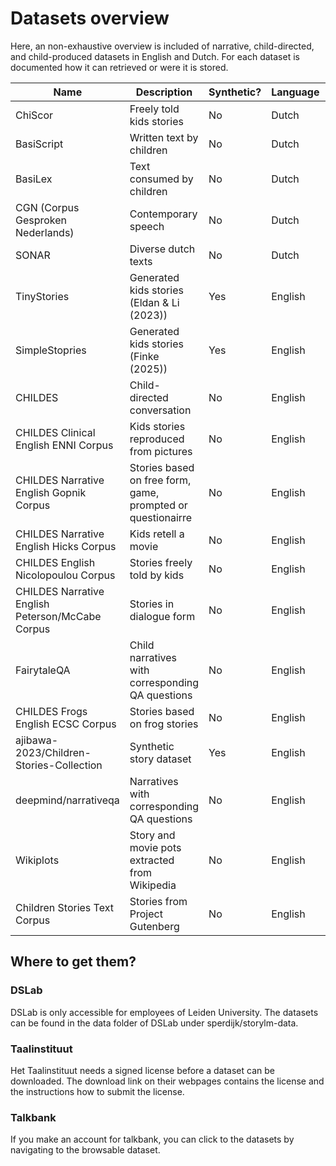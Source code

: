 # Datasets overview

Here, an non-exhaustive overview is included of narrative, child-directed, and child-produced datasets in English and Dutch. For each dataset is documented how it can retrieved or were it is stored. 

| Name | Description | Synthetic? | Language | Size | Where |
|-------|-------|-------|-------|-------|-------|
| ChiScor  | Freely told kids stories  | No  | Dutch  | 70k (tokens)  | DSLab  | 
| BasiScript  | Written text by children  | No  | Dutch  | 9m (words)  | DSLab or [Taalinstituut](https://taalmaterialen.ivdnt.org/download/tstc-basiscript-corpus/)  | 
| BasiLex  | Text consumed by children  | No  | Dutch  | 11m (words)  | DSLab or [Taalinstituut](https://taalmaterialen.ivdnt.org/download/tstc-basilex-corpus/)  | 
| CGN (Corpus Gesproken Nederlands)  | Contemporary speech  | No | Dutch  | 9m (words)  | [Taalinstituut](https://taalmaterialen.ivdnt.org/download/tstc-corpus-gesproken-nederlands/)  | 
| SONAR | Diverse dutch texts  | No  | Dutch  | 1m/500m (words)  | [Taalinstituut](https://taalmaterialen.ivdnt.org/download/tstc-sonar-corpus/) | 
| TinyStories  | Generated kids stories (Eldan & Li (2023))  | Yes  | English  | 1m-33m (tokens)  | [Huggingface](https://huggingface.co/datasets/roneneldan/TinyStories)  | 
| SimpleStopries  | Generated kids stories (Finke (2025))  | Yes  | English  | 2m (stories)  | [Huggingface](https://huggingface.co/datasets/SimpleStories/SimpleStories)  | 
| CHILDES  | Child-directed conversation  | No  | English  | -  | -  | 
| CHILDES Clinical English ENNI Corpus  | Kids stories reproduced from pictures  | No  | English  | -  | [Talkbank](https://talkbank.org/childes/access/narrative.html)  | 
| CHILDES Narrative English Gopnik Corpus  | Stories based on free form, game, prompted or questionairre  | No  | English  | -  | [Talkbank](https://talkbank.org/childes/access/narrative.html)  | 
| CHILDES Narrative English Hicks Corpus | Kids retell a movie | No | English | - | [Talkbank](https://talkbank.org/childes/access/narrative.html) | 
| CHILDES English Nicolopoulou Corpus | Stories freely told by kids | No | English | - | [Talkbank](https://talkbank.org/childes/access/narrative.html) | 
| CHILDES Narrative English Peterson/McCabe Corpus | Stories in dialogue form | No | English | - | [Talkbank](https://talkbank.org/childes/access/narrative.html) | 
| FairytaleQA | Child narratives with corresponding QA questions | No | English | 278 (stories) | [Huggingface](https://huggingface.co/datasets/GEM/FairytaleQA) | 
| CHILDES Frogs English ECSC Corpus | Stories based on frog stories | No | English | - | [Talkbank](https://talkbank.org/childes/access/Frogs/English-ECSC.html) | 
| ajibawa-2023/Children-Stories-Collection | Synthetic story dataset | Yes | English | 0.9m (stories) | [Huggingface](https://huggingface.co/datasets/ajibawa-2023/Children-Stories-Collection) | 
| deepmind/narrativeqa  | Narratives with corresponding QA questions | No | English | 14.7k (stories) | [Huggingface](https://huggingface.co/datasets/deepmind/narrativeqa) | 
| Wikiplots | Story and movie pots extracted from Wikipedia | No | English | 100k (stories) | [Github](https://github.com/markriedl/WikiPlots) |
| Children Stories Text Corpus | Stories from Project Gutenberg | No | English | 70 (books/stories) | [Kaggle](https://www.kaggle.com/datasets/edenbd/children-stories-text-corpus) |

## Where to get them?

### DSLab
DSLab is only accessible for employees of Leiden University. The datasets can be found in the data folder of DSLab under sperdijk/storylm-data.

### Taalinstituut
Het Taalinstituut needs a signed license before a dataset can be downloaded. The download link on their webpages contains the license and the instructions how to submit the license. 

### Talkbank
If you make an account for talkbank, you can click to the datasets by navigating to the browsable dataset. 
